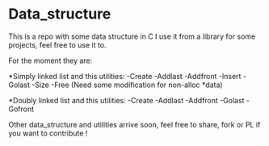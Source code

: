 # Data_structure
This is a repo with some data structure in C
I use it from a library for some projects, feel free to use it to.

For the moment they are:

*Simply linked list and this utilities:
-Create
-Addlast
-Addfront
-Insert
-Golast
-Size
-Free (Need some modification for non-alloc *data)

*Doubly linked list and this utilities:
-Create
-Addlast
-Addfront
-Golast
-Gofront

Other data_structure and utilities arrive soon, feel free to share, fork or PL if you want to contribute !
